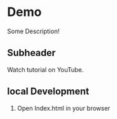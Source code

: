 # Demo

Some Description! 

## Subheader 

Watch tutorial on YouTube.

## local Development 

1. Open Index.html in your browser